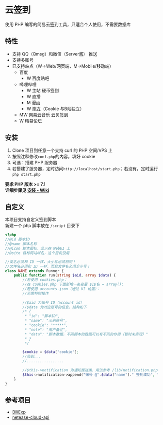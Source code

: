 # 云签到
使用 PHP 编写的简易云签到工具，只适合个人使用，不需要数据库  

## 特性
* 支持 QQ（Qmsg）和微信（Server酱） 推送  
* 支持多账号 
* 已支持站点（W->Web/网页端，M->Mobile/移动端）  
    * 百度
      * W  百度贴吧
    * 哔哩哔哩
      * W  主站 硬币签到
      * W  直播
      * M  漫画
      * W  [毕方](https://bigfun.cn)（Cookie 与B站独立）
    * MW  网易云音乐 云贝签到
    * W 精易论坛

## 安装
1. Clone 项目到任意一个支持 curl 的 PHP 空间/VPS 上  
2. 按照注释修改`conf.php`的内容，填好 cookie  
3. 可选：搭建 PHP 服务器
4. 若搭建了服务器，定时访问`http://localhost/start.php`；若没有，定时运行 `php start.php`

**要求 PHP 版本 >= 7.1**  
**详细步骤见 [安装 - Wiki](https://github.com/XcantloadX/AutoCloudSign/wiki/%E5%AE%89%E8%A3%85)**

## 自定义
本项目支持自定义签到脚本  
新建一个 php 脚本放在 `/script` 目录下  

```php
<?php
//@id 脚本ID
//@name 脚本名称
//@icon 脚本图标，显示在 WebUI 上
//@site 目标网站域名，这个目前没用

//类名必须和 ID 一样，大小写必须相同！
//文件名必须和 ID 一样，而且文件名必须全小写！
class NAME extends Runner {
    public function run(string $aid, array $data) {
        //若使用 cookies.php：
        //在 cookies.php 下面新增一条变量 $ID名 = array();
        //若使用 accounts.json（通过 UI 设置）：
        //无需特别操作
        
        //$aid 为账号 ID（account id）
        //$data 为对应账号的信息，结构如下
        /* {
         * "id": "脚本ID",
         * "name": "示例账号",
         * "cookie": "*****",
         * "note": "用户备注",
         * "data": "脚本数据，不同脚本的数据可以有不同的作用（暂时未实现）"
         * }
         */

        $cookie = $data["cookie"];
        //签到...
        //.................
        
        //$this->notification 为通知推送类，用法参考 /lib/notification.php
        $this->notification->append("账号 @".$data["name"]." 签到成功", "%s", "### %s");
    }
}
```


## 参考项目
* [BiliExp](https://github.com/MaxSecurity/BiliExper)
* [netease-cloud-api](https://github.com/ZainCheung/netease-cloud-api)
